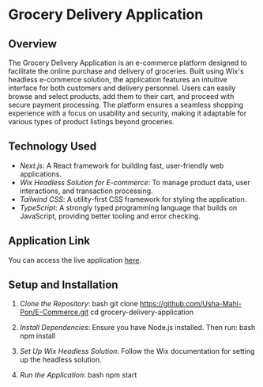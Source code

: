 # Grocery Delivery Application

## Overview

The Grocery Delivery Application is an e-commerce platform designed to facilitate the online purchase and delivery of groceries. Built using Wix's headless e-commerce solution, the application features an intuitive interface for both customers and delivery personnel. Users can easily browse and select products, add them to their cart, and proceed with secure payment processing. The platform ensures a seamless shopping experience with a focus on usability and security, making it adaptable for various types of product listings beyond groceries.

## Technology Used

- *Next.js*: A React framework for building fast, user-friendly web applications.
- *Wix Headless Solution for E-commerce*: To manage product data, user interactions, and transaction processing.
- *Tailwind CSS*: A utility-first CSS framework for styling the application.
- *TypeScript*: A strongly typed programming language that builds on JavaScript, providing better tooling and error checking.

## Application Link

You can access the live application [here](http://your-application-url.com).

## Setup and Installation
1. *Clone the Repository*:
    bash
    git clone https://github.com/Usha-Mahi-Pon/E-Commerce.git
    cd grocery-delivery-application
    

2. *Install Dependencies*:
    Ensure you have Node.js installed. Then run:
    bash
    npm install
    

3. *Set Up Wix Headless Solution*:
    Follow the Wix documentation for setting up the headless solution.

4. *Run the Application*:
    bash
    npm start
    